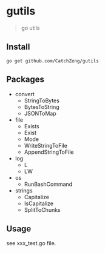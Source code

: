 # gutils

> go utils

## Install

```shell
go get github.com/CatchZeng/gutils
```

## Packages

- convert
  - StringToBytes
  - BytesToString
  - JSONToMap
- file
  - Exists
  - Exist
  - Mode
  - WriteStringToFile
  - AppendStringToFile
- log
  - L
  - LW
- os
  - RunBashCommand
- strings
  - Capitalize
  - IsCapitalize
  - SplitToChunks

## Usage

see xxx_test.go file.
